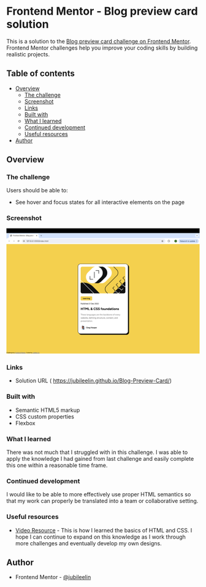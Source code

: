 # Frontend Mentor - Blog preview card solution

This is a solution to the [Blog preview card challenge on Frontend Mentor](https://www.frontendmentor.io/challenges/blog-preview-card-ckPaj01IcS). Frontend Mentor challenges help you improve your coding skills by building realistic projects. 

## Table of contents

- [Overview](#overview)
  - [The challenge](#the-challenge)
  - [Screenshot](#screenshot)
  - [Links](#links)
  - [Built with](#built-with)
  - [What I learned](#what-i-learned)
  - [Continued development](#continued-development)
  - [Useful resources](#useful-resources)
- [Author](#author)

## Overview

### The challenge

Users should be able to:

- See hover and focus states for all interactive elements on the page

### Screenshot

![](./blog-preview-card-screenshot.png)

### Links

- Solution URL ( https://jubileelin.github.io/Blog-Preview-Card/)

### Built with

- Semantic HTML5 markup
- CSS custom properties
- Flexbox

### What I learned

There was not much that I struggled with in this challenge. I was able to apply the knowledge I had gained from last challenge and easily complete this one within a reasonable time frame. 

### Continued development

I would like to be able to more effectively use proper HTML semantics so that my work can properly be translated into a team or collaborative setting. 

### Useful resources

- [Video Resource](https://youtu.be/G3e-cpL7ofc?si=k_37wGK1nX8Mj4BM) - This is how I learned the basics of HTML and CSS. I hope I can continue to expand on this knowledge as I work through more challenges and eventually develop my own designs.

## Author
- Frontend Mentor - [@jubileelin](https://www.frontendmentor.io/profile/jubileelin)
